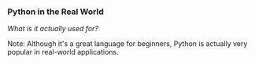 ### Python in the Real World

_What is it actually used for?_



Note:
Although it's a great language for beginners, Python is actually very popular in real-world applications.

